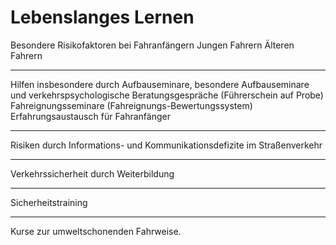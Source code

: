 # Lebenslanges Lernen

Besondere Risikofaktoren bei
Fahranfängern
Jungen Fahrern
Älteren Fahrern

---

Hilfen
insbesondere durch
Aufbauseminare, besondere Aufbauseminare und verkehrspsychologische Beratungsgespräche (Führerschein auf Probe)
Fahreignungsseminare (Fahreignungs-Bewertungssystem)
Erfahrungsaustausch für Fahranfänger

---

Risiken durch Informations- und Kommunikationsdefizite im Straßenverkehr

---

Verkehrssicherheit durch Weiterbildung

---

Sicherheitstraining

---

Kurse zur umweltschonenden Fahrweise.